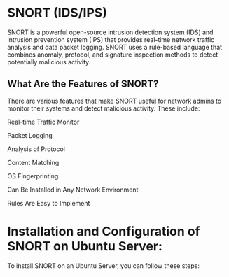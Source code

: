 # SNORT (IDS/IPS)

SNORT is a powerful open-source intrusion detection system (IDS) and intrusion prevention system (IPS) that provides real-time network traffic analysis and data packet logging. SNORT uses a rule-based language that combines anomaly, protocol, and signature inspection methods to detect potentially malicious activity. 

## What Are the Features of SNORT?
There are various features that make SNORT useful for network admins to monitor their systems and detect malicious activity. These include:

Real-time Traffic Monitor

Packet Logging

Analysis of Protocol

Content Matching

OS Fingerprinting

Can Be Installed in Any Network Environment

Rules Are Easy to Implement

# Installation and Configuration of SNORT on Ubuntu Server:

To install SNORT on an Ubuntu Server, you can follow these steps:

